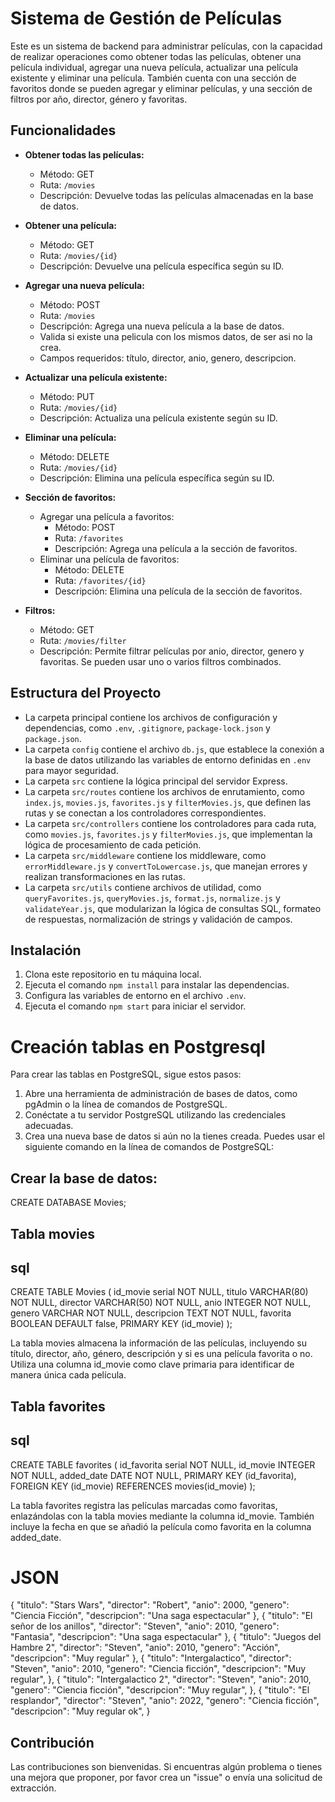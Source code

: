 # Sistema de Gestión de Películas

Este es un sistema de backend para administrar películas, con la capacidad de realizar operaciones como obtener todas las películas, obtener una película individual, agregar una nueva película, actualizar una película existente y eliminar una película. También cuenta con una sección de favoritos donde se pueden agregar y eliminar películas, y una sección de filtros por año, director, género y favoritas.

## Funcionalidades

- **Obtener todas las películas:**
  - Método: GET
  - Ruta: `/movies`
  - Descripción: Devuelve todas las películas almacenadas en la base de datos.

- **Obtener una película:**
  - Método: GET
  - Ruta: `/movies/{id}`
  - Descripción: Devuelve una película específica según su ID.

- **Agregar una nueva película:**
  - Método: POST
  - Ruta: `/movies`
  - Descripción: Agrega una nueva película a la base de datos.
  - Valida si existe una pelicula con los mismos datos, de ser asi no la crea.
  - Campos requeridos: título, director, anio, genero, descripcion.

- **Actualizar una película existente:**
  - Método: PUT
  - Ruta: `/movies/{id}`
  - Descripción: Actualiza una película existente según su ID.

- **Eliminar una película:**
  - Método: DELETE
  - Ruta: `/movies/{id}`
  - Descripción: Elimina una película específica según su ID.

- **Sección de favoritos:**
  - Agregar una película a favoritos:
    - Método: POST
    - Ruta: `/favorites`
    - Descripción: Agrega una película a la sección de favoritos.
  - Eliminar una película de favoritos:
    - Método: DELETE
    - Ruta: `/favorites/{id}`
    - Descripción: Elimina una película de la sección de favoritos.

- **Filtros:**
  - Método: GET
  - Ruta: `/movies/filter`
  - Descripción: Permite filtrar películas por anio, director, genero y favoritas. Se pueden usar uno o varios filtros combinados.

## Estructura del Proyecto

- La carpeta principal contiene los archivos de configuración y dependencias, como `.env`, `.gitignore`, `package-lock.json` y `package.json`.
- La carpeta `config` contiene el archivo `db.js`, que establece la conexión a la base de datos utilizando las variables de entorno definidas en `.env` para mayor seguridad.
- La carpeta `src` contiene la lógica principal del servidor Express.
- La carpeta `src/routes` contiene los archivos de enrutamiento, como `index.js`, `movies.js`, `favorites.js` y `filterMovies.js`, que definen las rutas y se conectan a los controladores correspondientes.
- La carpeta `src/controllers` contiene los controladores para cada ruta, como `movies.js`, `favorites.js` y `filterMovies.js`, que implementan la lógica de procesamiento de cada petición.
- La carpeta `src/middleware` contiene los middleware, como `errorMiddleware.js` y `convertToLowercase.js`, que manejan errores y realizan transformaciones en las rutas.
- La carpeta `src/utils` contiene archivos de utilidad, como `queryFavorites.js`, `queryMovies.js`, `format.js`, `normalize.js` y `validateYear.js`, que modularizan la lógica de consultas SQL, formateo de respuestas, normalización de strings y validación de campos.

## Instalación

1. Clona este repositorio en tu máquina local.
2. Ejecuta el comando `npm install` para instalar las dependencias.
3. Configura las variables de entorno en el archivo `.env`.
4. Ejecuta el comando `npm start` para iniciar el servidor.



# Creación tablas en Postgresql

Para crear las tablas en PostgreSQL, sigue estos pasos:

1. Abre una herramienta de administración de bases de datos, como pgAdmin o la línea de comandos de PostgreSQL.
2. Conéctate a tu servidor PostgreSQL utilizando las credenciales adecuadas.
3. Crea una nueva base de datos si aún no la tienes creada. Puedes usar el siguiente comando en la línea de comandos de PostgreSQL:

## Crear la base de datos:
CREATE DATABASE Movies;
   
## Tabla movies
## sql

CREATE TABLE Movies (
  id_movie serial NOT NULL,
  titulo VARCHAR(80) NOT NULL,
  director VARCHAR(50) NOT NULL,
  anio INTEGER NOT NULL,
  genero VARCHAR NOT NULL,
  descripcion TEXT NOT NULL,
  favorita BOOLEAN DEFAULT false,
  PRIMARY KEY (id_movie)
);

La tabla movies almacena la información de las películas, incluyendo su título, director, año, género, descripción y si es una película favorita o no. Utiliza una columna id_movie como clave primaria para identificar de manera única cada película.

## Tabla favorites
## sql

CREATE TABLE favorites (
  id_favorita serial NOT NULL,
  id_movie INTEGER NOT NULL,
  added_date DATE NOT NULL,
  PRIMARY KEY (id_favorita),
  FOREIGN KEY (id_movie) REFERENCES movies(id_movie)
);

La tabla favorites registra las películas marcadas como favoritas, enlazándolas con la tabla movies mediante la columna id_movie. También incluye la fecha en que se añadió la película como favorita en la columna added_date.


# JSON
{
        "titulo": "Stars Wars",
        "director": "Robert",
        "anio": 2000,
        "genero": "Ciencia Ficción",
        "descripcion": "Una saga espectacular"
    },
    {
        "titulo": "El señor de los anillos",
        "director": "Steven",
        "anio": 2010,
        "genero": "Fantasia",
        "descripcion": "Una saga espectacular"
    },
    {
        "titulo": "Juegos del Hambre 2",
        "director": "Steven",
        "anio": 2010,
        "genero": "Acción",
        "descripcion": "Muy regular"
    },
    {
        "titulo": "Intergalactico",
        "director": "Steven",
        "anio": 2010,
        "genero": "Ciencia ficción",
        "descripcion": "Muy regular",
    },
    {
        "titulo": "Intergalactico 2",
        "director": "Steven",
        "anio": 2010,
        "genero": "Ciencia ficción",
        "descripcion": "Muy regular",
    },
    {
        "titulo": "El resplandor",
        "director": "Steven",
        "anio": 2022,
        "genero": "Ciencia ficción",
        "descripcion": "Muy regular ok",
    }

## Contribución

Las contribuciones son bienvenidas. Si encuentras algún problema o tienes una mejora que proponer, por favor crea un "issue" o envía una solicitud de extracción.